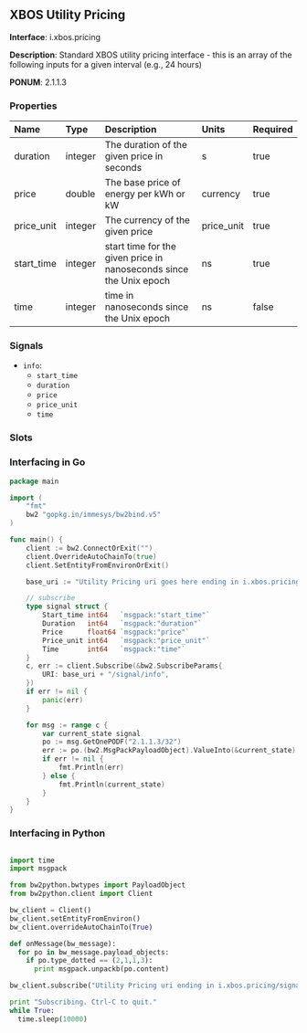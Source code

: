 
## XBOS Utility Pricing

**Interface**: i.xbos.pricing

**Description**: Standard XBOS utility pricing interface - this is an array of the following inputs for a given interval (e.g., 24 hours)

**PONUM**: 2.1.1.3

### Properties

| **Name** | **Type** | **Description** | **Units** | **Required** |
| :------- | :------- | :-------------- | :-------- | :----------- |
| duration | integer | The duration of the given price in seconds | s | true |
| price | double | The base price of energy per kWh or kW | currency | true |
| price_unit | integer | The currency of the given price | price_unit | true |
| start_time | integer | start time for the given price in nanoseconds since the Unix epoch | ns | true |
| time | integer | time in nanoseconds since the Unix epoch | ns | false |


### Signals
- `info`:
    - `start_time`
    - `duration`
    - `price`
    - `price_unit`
    - `time`
    


### Slots


### Interfacing in Go

```go
package main

import (
	"fmt"
	bw2 "gopkg.in/immesys/bw2bind.v5"
)

func main() {
	client := bw2.ConnectOrExit("")
	client.OverrideAutoChainTo(true)
	client.SetEntityFromEnvironOrExit()

	base_uri := "Utility Pricing uri goes here ending in i.xbos.pricing"

	// subscribe
	type signal struct {
		Start_time int64   `msgpack:"start_time"`
		Duration   int64   `msgpack:"duration"`
		Price      float64 `msgpack:"price"`
		Price_unit int64   `msgpack:"price_unit"`
		Time       int64   `msgpack:"time"`
	}
	c, err := client.Subscribe(&bw2.SubscribeParams{
		URI: base_uri + "/signal/info",
	})
	if err != nil {
		panic(err)
	}

	for msg := range c {
		var current_state signal
		po := msg.GetOnePODF("2.1.1.3/32")
		err := po.(bw2.MsgPackPayloadObject).ValueInto(&current_state)
		if err != nil {
			fmt.Println(err)
		} else {
			fmt.Println(current_state)
		}
	}
}
```
### Interfacing in Python

```python

import time
import msgpack

from bw2python.bwtypes import PayloadObject
from bw2python.client import Client

bw_client = Client()
bw_client.setEntityFromEnviron()
bw_client.overrideAutoChainTo(True)

def onMessage(bw_message):
  for po in bw_message.payload_objects:
    if po.type_dotted == (2,1,1,3):
      print msgpack.unpackb(po.content)

bw_client.subscribe("Utility Pricing uri ending in i.xbos.pricing/signal/info", onMessage)

print "Subscribing. Ctrl-C to quit."
while True:
  time.sleep(10000)
```
